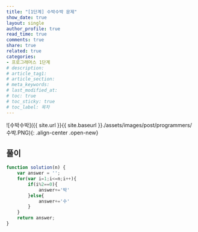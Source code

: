 ```yaml
---
title: "[1단계] 수박수박 문제"
show_date: true
layout: single
author_profile: true
read_time: true
comments: true
share: true
related: true
categories:
- 프로그래머스 1단계
# description: 
# article_tag1: 
# article_section: 
# meta_keywords: 
# last_modified_at: 
# toc: true
# toc_sticky: true
# toc_label: 목차
--- 
```


![수박수박]({{ site.url }}{{ site.baseurl }}./assets/images/post/programmers/수박.PNG){: .align-center .open-new}


## 풀이
```js
function solution(n) {
    var answer = '';
    for(var i=1;i<=n;i++){
        if(i%2==0){
            answer+='박'
        }else{
            answer+='수'
        }
    }
    return answer;
}
```
